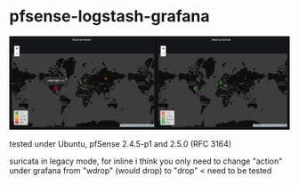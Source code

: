 # pfsense-logstash-grafana

![Alt text](/images/immagine.jpg?raw=true "Screenshot")

tested under Ubuntu, pfSense 2.4.5-p1 and 2.5.0 (RFC 3164)

suricata in legacy mode, for inline i think you only need to change "action" under grafana from "wdrop" (would drop) to "drop" < need to be tested
